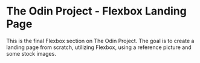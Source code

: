 # The Odin Project - Flexbox Landing Page
This is the final Flexbox section on The Odin Project. The goal is to create a landing page from scratch, utilizing Flexbox, using a reference picture and some stock images.